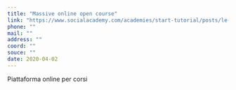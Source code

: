 ```yaml
---
title: "Massive online open course"
link: "https://www.socialacademy.com/academies/start-tutorial/posts/le-10-migliori-piattaforme-mooc-in-italiano-e-come-puoi-utilizzarle-per-la-tua-formazione"
phone: ""
mail: ""
address: ""
coord: ""
souce: ""
date: 2020-04-02
---
```


Piattaforma online per corsi
